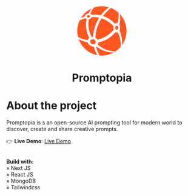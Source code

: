 <div align="center">
    <img src="/public/assets/images/logo.svg">
    <h1>Promptopia</h1>
</div>

# About the project

Promptopia is s an open-source AI prompting tool for modern world to discover, create and share creative prompts.

👉 **Live Demo**: [Live Demo](https://promptopia-ccristiann.vercel.app/)

\
**Build with:** \
» Next JS \
» React JS \
» MongoDB \
» Tailwindcss
